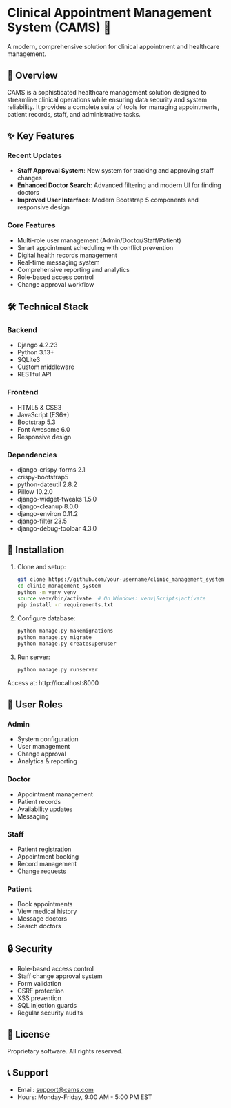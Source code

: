 # Clinical Appointment Management System (CAMS) 🏥

A modern, comprehensive solution for clinical appointment and healthcare management.

## 🌟 Overview

CAMS is a sophisticated healthcare management solution designed to streamline clinical operations while ensuring data security and system reliability. It provides a complete suite of tools for managing appointments, patient records, staff, and administrative tasks.

## ✨ Key Features

### Recent Updates
- **Staff Approval System**: New system for tracking and approving staff changes
- **Enhanced Doctor Search**: Advanced filtering and modern UI for finding doctors
- **Improved User Interface**: Modern Bootstrap 5 components and responsive design

### Core Features
- Multi-role user management (Admin/Doctor/Staff/Patient)
- Smart appointment scheduling with conflict prevention
- Digital health records management
- Real-time messaging system
- Comprehensive reporting and analytics
- Role-based access control
- Change approval workflow

## 🛠️ Technical Stack

### Backend
- Django 4.2.23
- Python 3.13+
- SQLite3
- Custom middleware
- RESTful API

### Frontend
- HTML5 & CSS3
- JavaScript (ES6+)
- Bootstrap 5.3
- Font Awesome 6.0
- Responsive design

### Dependencies
- django-crispy-forms 2.1
- crispy-bootstrap5
- python-dateutil 2.8.2
- Pillow 10.2.0
- django-widget-tweaks 1.5.0
- django-cleanup 8.0.0
- django-environ 0.11.2
- django-filter 23.5
- django-debug-toolbar 4.3.0

## 🚀 Installation

1. Clone and setup:
   ```bash
   git clone https://github.com/your-username/clinic_management_system.git
   cd clinic_management_system
   python -m venv venv
   source venv/bin/activate  # On Windows: venv\Scripts\activate
   pip install -r requirements.txt
   ```

2. Configure database:
   ```bash
   python manage.py makemigrations
   python manage.py migrate
   python manage.py createsuperuser
   ```

3. Run server:
   ```bash
   python manage.py runserver
   ```

Access at: http://localhost:8000

## 👥 User Roles

### Admin
- System configuration
- User management
- Change approval
- Analytics & reporting

### Doctor
- Appointment management
- Patient records
- Availability updates
- Messaging

### Staff
- Patient registration
- Appointment booking
- Record management
- Change requests

### Patient
- Book appointments
- View medical history
- Message doctors
- Search doctors

## 🔒 Security

- Role-based access control
- Staff change approval system
- Form validation
- CSRF protection
- XSS prevention
- SQL injection guards
- Regular security audits

## 📝 License

Proprietary software. All rights reserved.

## 📞 Support

- Email: support@cams.com
- Hours: Monday-Friday, 9:00 AM - 5:00 PM EST 